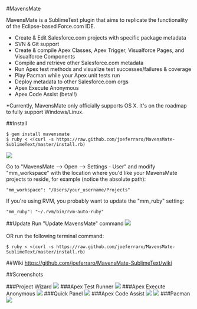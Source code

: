 #MavensMate

MavensMate is a SublimeText plugin that aims to replicate the functionality of the Eclipse-based Force.com IDE.

* Create & Edit Salesforce.com projects with specific package metadata
* SVN & Git support
* Create & compile Apex Classes, Apex Trigger, Visualforce Pages, and Visualforce Components
* Compile and retrieve other Salesforce.com metadata
* Run Apex test methods and visualize test successes/failures & coverage
* Play Pacman while your Apex unit tests run
* Deploy metadata to other Salesforce.com orgs
* Apex Execute Anonymous
* Apex Code Assist (beta!!)

*Currently, MavensMate only officially supports OS X. It's on the roadmap to fully support Windows/Linux.
 
##Install
```
$ gem install mavensmate
$ ruby < <(curl -s https://raw.github.com/joeferraro/MavensMate-SublimeText/master/install.rb)
```

<img src="http://wearemavens.com/images/mm/menu3.png"/>

Go to "MavensMate --> Open --> Settings - User" and modify "mm_workspace" with the location where you'd like your MavensMate projects to reside, for example (notice the absolute path):

	"mm_workspace": "/Users/your_username/Projects"

If you're using RVM, you probably want to update the "mm_ruby" setting:

	"mm_ruby": "~/.rvm/bin/rvm-auto-ruby"

##Update
Run "Update MavensMate" command
<img src="http://wearemavens.com/images/mm/update.png"/>
<br/><br/>
OR run the following terminal command:
```
$ ruby < <(curl -s https://raw.github.com/joeferraro/MavensMate-SublimeText/master/install.rb)
```


##Wiki
<a href="https://github.com/joeferraro/MavensMate-SublimeText/wiki">https://github.com/joeferraro/MavensMate-SublimeText/wiki</a>

##Screenshots

###Project Wizard
<img src="http://wearemavens.com/images/mm/project_wizard.png"/>
###Apex Test Runner
<img src="http://wearemavens.com/images/mm/test2.png"/>
###Apex Execute Anonymous
<img src="http://wearemavens.com/images/mm/execute.png"/>
###Quick Panel
<img src="http://wearemavens.com/images/mm/panel.png"/>
###Apex Code Assist
<img src="http://wearemavens.com/images/mm/code_3.png"/>
<img src="http://wearemavens.com/images/mm/code_4.png"/>
###Pacman
<img src="http://wearemavens.com/images/mm/pacman.png"/>